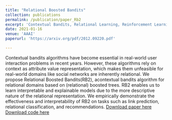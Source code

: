 ```yaml
---
title: "Relational Boosted Bandits"
collection: publications
permalink: /publication/paper_Rb2
excerpt: 'Contextual Bandits, Relational Learning, Reinforcement Learning, Gradient Boosting'
date: 2021-01-16
venue: 'AAAI'
paperurl: 'https://arxiv.org/pdf/2012.09220.pdf'

---
```

Contextual bandits algorithms have become essential in real-world user interaction problems in recent years. However, these algorithms rely on context as attribute value representation, which makes them unfeasible for real-world domains like social networks are inherently relational. We propose Relational Boosted Bandits(RB2), acontextual bandits algorithm for relational domains based on (relational) boosted trees. RB2 enables us to learn interpretable and explainable models due to the more descriptive nature of the relational representation. We empirically demonstrate the effectiveness and interpretability of RB2 on tasks such as link prediction, relational classification, and recommendations.
[Download paper here](https://arxiv.org/pdf/2012.09220.pdf) \
[Download code here](https://github.com/ashutoshaay26/Relational-Boosted-Bandits)
